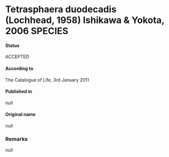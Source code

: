 # Tetrasphaera duodecadis (Lochhead, 1958) Ishikawa & Yokota, 2006 SPECIES

#### Status
ACCEPTED

#### According to
The Catalogue of Life, 3rd January 2011

#### Published in
null

#### Original name
null

### Remarks
null